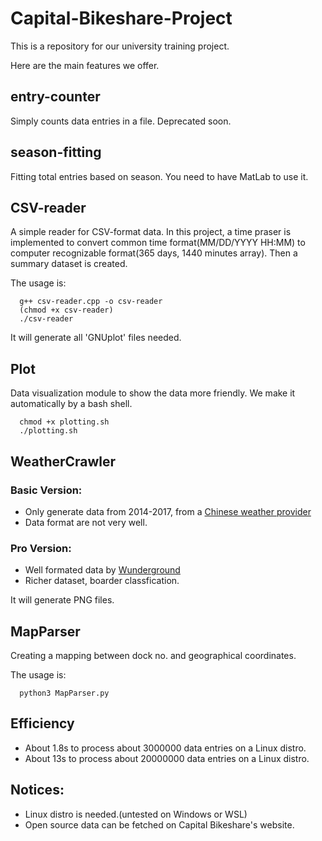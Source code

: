 # Capital-Bikeshare-Project
This is a repository for our university training project.

Here are the main features we offer.

## entry-counter
Simply counts data entries in a file. Deprecated soon.

## season-fitting
Fitting total entries based on season. You need to have MatLab to use it.

## CSV-reader
A simple reader for CSV-format data. In this project, a time praser is implemented to convert common time format(MM/DD/YYYY HH:MM) to computer recognizable format(365 days, 1440 minutes array). Then a summary dataset is created.

The usage is:
```shell
  g++ csv-reader.cpp -o csv-reader
  (chmod +x csv-reader)
  ./csv-reader
```
It will generate all 'GNUplot' files needed.

## Plot
Data visualization module to show the data more friendly. We make it automatically by a bash shell.
```shell
  chmod +x plotting.sh
  ./plotting.sh
```

## WeatherCrawler
### Basic Version:
* Only generate data from 2014-2017, from a [Chinese weather provider](http://www.tianqihoubao.com/guoji/3195/)
* Data format are not very well.

### Pro Version:
* Well formated data by [Wunderground](https://www.wunderground.com/history/month/us/dc/washington/KDCA)
* Richer dataset, boarder classfication.

It will generate PNG files.

## MapParser
Creating a mapping between dock no. and geographical coordinates.

The usage is:
```shell
  python3 MapParser.py
```

## Efficiency
* About 1.8s to process about 3000000 data entries on a Linux distro.
* About 13s to process about 20000000 data entries on a Linux distro.

## Notices:
* Linux distro is needed.(untested on Windows or WSL)
* Open source data can be fetched on Capital Bikeshare's website.
